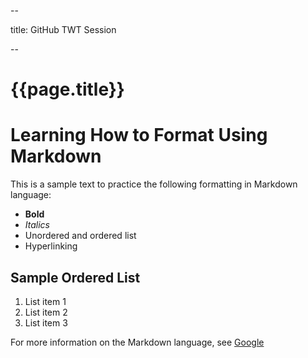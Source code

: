 --

title: GitHub TWT Session

--

# {{page.title}}


# Learning How to Format Using Markdown

This is a sample text to practice the following formatting in Markdown language:

-  **Bold**
-  _Italics_
-  Unordered and ordered list
-  Hyperlinking

## Sample Ordered List

1. List item 1
2. List item  2
3. List item 3

For more information on the Markdown language, see [Google](https://www.google.com)
